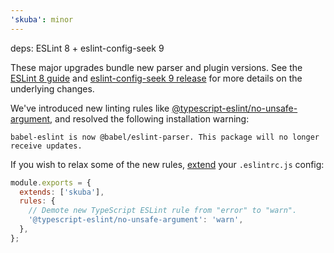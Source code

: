 ```yaml
---
'skuba': minor
---
```


deps: ESLint 8 + eslint-config-seek 9

These major upgrades bundle new parser and plugin versions. See the [ESLint 8 guide](https://eslint.org/docs/8.0.0/user-guide/migrating-to-8.0.0) and [eslint-config-seek 9 release](https://github.com/seek-oss/eslint-config-seek/releases/tag/v9.0.0) for more details on the underlying changes.

We've introduced new linting rules like [@typescript-eslint/no-unsafe-argument](https://github.com/typescript-eslint/typescript-eslint/blob/main/packages/eslint-plugin/docs/rules/no-unsafe-argument.md), and resolved the following installation warning:

```console
babel-eslint is now @babel/eslint-parser. This package will no longer receive updates.
```

If you wish to relax some of the new rules, [extend](https://eslint.org/docs/user-guide/configuring/configuration-files#extending-configuration-files) your `.eslintrc.js` config:

```javascript
module.exports = {
  extends: ['skuba'],
  rules: {
    // Demote new TypeScript ESLint rule from "error" to "warn".
    '@typescript-eslint/no-unsafe-argument': 'warn',
  },
};
```
